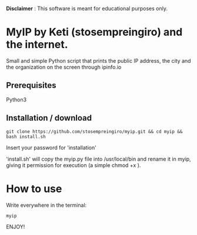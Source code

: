 
**Disclaimer** : This software is meant for educational purposes only.
# MyIP by Keti (stosempreingiro) and the internet.

Small and simple Python script that prints the public IP address, the city and the organization on the screen through ipinfo.io

## Prerequisites

Python3

## Installation / download

```
git clone https://github.com/stosempreingiro/myip.git && cd myip && bash install.sh
```
Insert your password for 'installation'

'install.sh' will copy the myip.py file into /usr/local/bin and rename it in myip, giving it permission for execution (a simple chmod +x ).

# How to use
Write everywhere in the terminal:
```
myip
```
ENJOY!


 
